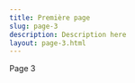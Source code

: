 ```yaml
---
title: Première page
slug: page-3
description: Description here
layout: page-3.html
---
```


Page 3
